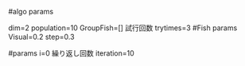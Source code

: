 #algo params

dim=2
population=10
GroupFish=[]
試行回数
trytimes=3
#Fish params
Visual=0.2
step=0.3

#params
i=0
繰り返し回数
iteration=10
